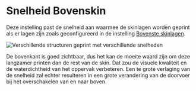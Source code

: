 Snelheid Bovenskin
====
Deze instelling past de snelheid aan waarmee de skinlagen worden geprint als er lagen zijn zoals geconfigureerd in de instelling [Bovenste skinlagen](../top_bottom/roofing_layer_count.md).

![Verschillende structuren geprint met verschillende snelheden](../../../articles/images/speed_difference.png)

De bovenkant is goed zichtbaar, dus het kan de moeite waard zijn om deze langzamer printen dan de rest van de skin. Dat zou de visuele kwaliteit en de waterdichtheid van het oppervak verbeteren. Een te grote verlaging van de snelheid zal echter resulteren in een grote verandering van de doorvoer bij het overschakelen van en naar boven.